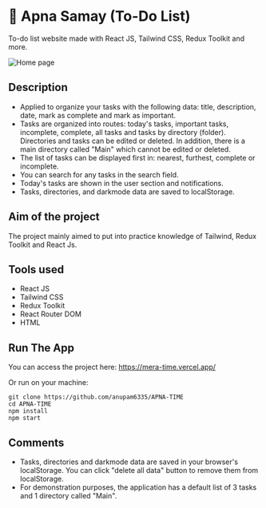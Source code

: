 # 📅 Apna Samay (To-Do List)

To-do list website made with React JS, Tailwind CSS, Redux Toolkit and more.

![Home page](https://user-images.githubusercontent.com/65649115/236689367-a6db380d-fd35-4e4c-bf28-bf6b8fd49a56.png)


## Description

- Applied to organize your tasks with the following data: title, description, date, mark as complete and mark as important.
- Tasks are organized into routes: today's tasks, important tasks, incomplete, complete, all tasks and tasks by directory (folder). Directories and tasks can be edited or deleted. In addition, there is a main directory called "Main" which cannot be edited or deleted.
- The list of tasks can be displayed first in: nearest, furthest, complete or incomplete.
- You can search for any tasks in the search field.
- Today's tasks are shown in the user section and notifications.
- Tasks, directories, and darkmode data are saved to localStorage.

## Aim of the project

The project mainly aimed to put into practice knowledge of Tailwind, Redux Toolkit and React Js.

## Tools used

- React JS
- Tailwind CSS
- Redux Toolkit
- React Router DOM
- HTML

## Run The App

You can access the project here: https://mera-time.vercel.app/

Or run on your machine:

``` 
git clone https://github.com/anupam6335/APNA-TIME
cd APNA-TIME
npm install
npm start
```

## Comments

- Tasks, directories and darkmode data are saved in your browser's localStorage. You can click "delete all data" button to remove them from localStorage.
- For demonstration purposes, the application has a default list of 3 tasks and 1 directory called "Main".
